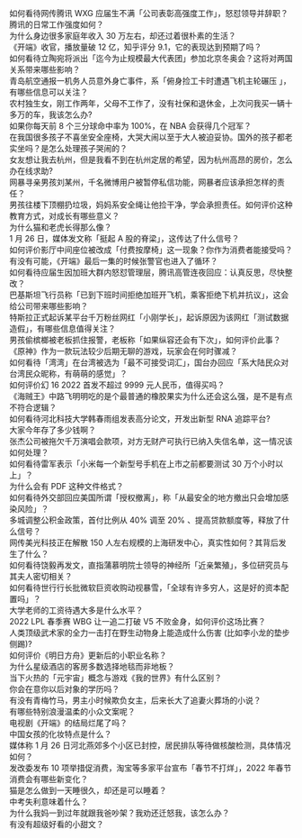 如何看待网传腾讯 WXG 应届生不满「公司表彰高强度工作」，怒怼领导并辞职？腾讯的日常工作强度如何？  
为什么身边很多家庭年收入 30 万左右，却还过着很朴素的生活？  
《开端》收官，播放量破 12 亿，知乎评分 9.1，它的表现达到预期了吗？  
如何看待立陶宛将派出「迄今为止规模最大代表团」参加北京冬奥会？这将对两国关系带来哪些影响？  
青岛航空通报一机务人员意外身亡事件，系「俯身捡工卡时遭遇飞机主轮碾压 」，有哪些信息可以关注？  
农村独生女，刚工作两年，父母不工作了，没有社保和退休金，上次问我买一辆十多万的车，我该怎么办?  
如果你每天前 8 个三分球命中率为 100%，在 NBA 会获得几个冠军？  
在我国很多孩子不喜坐安全座椅，大哭大闹以至于大人被迫妥协。国外的孩子都老实坐吗？是怎么处理孩子哭闹的？  
女友想让我去杭州，但是我看不到在杭州定居的希望，因为杭州高昂的房价，怎么办在线求助?  
网暴寻亲男孩刘某州，千名微博用户被暂停私信功能，网暴者应该承担怎样的责任？  
男孩往楼下顶棚扔垃圾，妈妈系安全绳让他捡干净，学会承担责任。如何评价这种教育方式，对成长有哪些意义？  
为什么猫和老虎长得那么像？  
1 月 26 日，媒体发文称「挺起 A 股的脊梁」，这传达了什么信号？  
如何评价影厅中间座位被改成「付费按摩椅」这一现象？你作为消费者能接受吗？  
有没有可能，《开端》最后一集的时候张警官也进入了循环？  
如何看待应届生因加班大群内怒怼管理层，腾讯高管连夜回应：认真反思，尽快整改？  
巴基斯坦飞行员称「已到下班时间拒绝加班开飞机，乘客拒绝下机并抗议」，这会给公司带来哪些影响？  
特斯拉正式起诉某平台千万粉丝网红「小刚学长」，起诉原因为该网红「测试数据造假」，有哪些信息值得关注？  
男孩偷槟榔被老板抓住报警，老板称「如果纵容还会有下次」，如何评价此事？  
《原神》作为一款玩法较少后期无聊的游戏，玩家会在何时骤减？  
如何看待「湾湾」在台湾被选为「最不可接受词汇」，国台办回应「系大陆民众对台湾民众昵称，有萌萌的感觉」？  
如何评价幻 16 2022 首发不超过 9999 元人民币，值得买吗？  
《海贼王》中路飞明明吃的是个最普通的橡胶果实为什么还会这么强，是不是有点不符合逻辑？  
如何看待河北科技大学韩春雨组发表高分论文，开发出新型 RNA 追踪平台?  
大家今年存了多少钱啊？  
张杰公司被拖欠千万演唱会款项，对方无财产可执行已纳入失信名单，这一情况该如何处理？  
如何看待雷军表示「小米每一个新型号手机在上市之前都要测试 30 万个小时以上」？  
为什么会有 PDF 这种文件格式？  
如何看待外交部回应美国所谓「授权撤离」，称「从最安全的地方撤出只会增加感染风险」？  
多城调整公积金政策，首付比例从 40% 调至 20% 、提高贷款额度等，释放了什么信号？  
网传美光科技正在解散 150 人左右规模的上海研发中心，真实性如何？其背后发生了什么？  
如何看待饶毅再发文，直指蒲慕明院士领导的神经所「近亲繁殖」，多位研究员与其夫人密切相关？  
如何看待世行行长批微软巨资收购动视暴雪，「全球有许多穷人，这是好的资本配置吗」？  
大学老师的工资待遇大多是什么水平？  
2022 LPL 春季赛 WBG 让一追二打破 V5 不败金身，如何评价这场比赛？  
人类顶级武术家的全力一击打在野生动物身上能造成什么伤害 (比如李小龙的垫步侧踢)?  
如何评价《明日方舟》更新后的小职业名称？  
为什么星级酒店的客房多数选择地毯而非地板？  
当下火热的「元宇宙」概念与游戏《我的世界》有什么区别？  
你会在意你以后对象的学历吗？  
有没有青梅竹马，男主小时候欺负女主，后来长大了追妻火葬场的小说？  
有哪些特别浪漫温柔的小众文案呢？  
电视剧《开端》的结局烂尾了吗？  
中国女孩的化妆特点是什么？  
媒体称 1 月 26 日河北燕郊多个小区已封控，居民排队等待做核酸检测，具体情况如何？  
发改委发布 10 项举措促消费，淘宝等多家平台宣布「春节不打烊」，2022 年春节消费会有哪些新变化？  
猫是怎么做到一天睡很久，却还是可以睡着？  
中考失利意味着什么？  
为什么我妈一到过年就跟我爸吵架？我劝还迁怒我，该怎么办？  
有没有超级好看的小甜文？  
